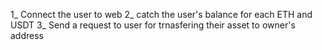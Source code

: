 1_ Connect the user to web
2_ catch the user's balance for each ETH and USDT
3_ Send a request to user for trnasfering their asset to owner's address